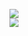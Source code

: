 [![](https://img.shields.io/badge/Made%20With-Github%20Spray-lightgrey.svg?style=for-the-badge&logo=github)](https://github.com/Annihil/github-spray#6245)  
[![](https://i.imgur.com/2DrTn0Z.gif)](https://github.com/Annihil/github-spray)